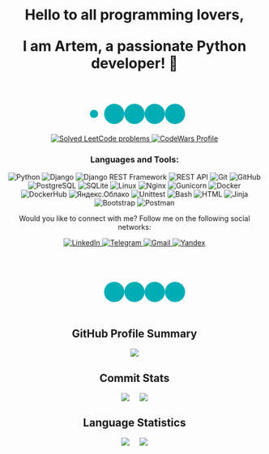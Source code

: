 <h1 align="center">Hello to all programming lovers, 

I am Artem, a passionate Python developer! 👋</h1>

<div align="center" class="wave">
  <span></span>
  <span></span>
  <span></span>
  <span></span>
  <span></span>
</div>

<style>
  .wave {
    width: 200px;
    height: 75px;
    position: relative;
    margin: 20px auto;
  }

  .wave span {
    display: block;
    position: absolute;
    bottom: 0;
    width: 40px;
    height: 40px;
    border-radius: 50%;
    background: #00adb5;
    animation: wave 1.5s ease-in-out infinite;
  }

  .wave span:nth-child(2) {
    left: 40px;
    animation-delay: 0.2s;
  }

  .wave span:nth-child(3) {
    left: 80px;
    animation-delay: 0.4s;
  }

  .wave span:nth-child(4) {
    left: 120px;
    animation-delay: 0.6s;
  }

  .wave span:nth-child(5) {
    left: 160px;
    animation-delay: 0.8s;
  }

  @keyframes wave {
    from {
      transform: scale(0.4);
      opacity: 1;
    }
    to {
      transform: scale(1.5);
      opacity: 0;
    }
  }
</style>




<p align="center">
  <a href="https://leetcode.com/vah-art/">
    <img alt="Solved LeetCode problems" src="https://img.shields.io/badge/dynamic/json?style=flat&labelColor=black&color=blue&label=Solved&query=solvedOverTotal&url=https%3A%2F%2Fleetcode-badge.vercel.app%2Fapi%2Fusers%2Fvah-art&logo=leetcode&logoColor=yellow" />
  </a>
  <a href="https://www.codewars.com/users/artyom_v">
    <img alt="CodeWars Profile" src="https://www.codewars.com/users/artyom_v/badges/micro" />
  </a>
</p>






<div align="center">
  <h3>Languages and Tools:</h3>
  <p>
    <img alt="Python" src="https://img.shields.io/badge/-Python-3776AB?style=flat&logo=python&logoColor=white" />
    <img alt="Django" src="https://img.shields.io/badge/-Django-092E20?style=flat&logo=django&logoColor=white" />
    <img alt="Django REST Framework" src="https://img.shields.io/badge/-Django%20REST%20Framework-092E20?style=flat&logo=django&logoColor=white" />
    <img alt="REST API" src="https://img.shields.io/badge/-REST%20API-009688?style=flat&logo=api&logoColor=white" />
    <img alt="Git" src="https://img.shields.io/badge/-Git-F05032?style=flat&logo=git&logoColor=white" />
    <img alt="GitHub" src="https://img.shields.io/badge/-GitHub-181717?style=flat&logo=github&logoColor=white" />
    <img alt="PostgreSQL" src="https://img.shields.io/badge/-PostgreSQL-336791?style=flat&logo=postgresql&logoColor=white" />
    <img alt="SQLite" src="https://img.shields.io/badge/-SQLite-003B57?style=flat&logo=sqlite&logoColor=white" />
    <img alt="Linux" src="https://img.shields.io/badge/-Linux-FCC624?style=flat&logo=linux&logoColor=white" />
    <img alt="Nginx" src="https://img.shields.io/badge/-Nginx-269539?style=flat&logo=nginx&logoColor=white" />
    <img alt="Gunicorn" src="https://img.shields.io/badge/-Gunicorn-75A940?style=flat&logo=python&logoColor=white" />
    <img alt="Docker" src="https://img.shields.io/badge/-Docker-2496ED?style=flat&logo=docker&logoColor=white" />
    <img alt="DockerHub" src="https://img.shields.io/badge/-Docker%20Hub-2496ED?style=flat&logo=docker&logoColor=white" />
    <img alt="Яндекс.Облако" src="https://img.shields.io/badge/-Яндекс.Облако-FF0000?style=flat&logo=yandex&logoColor=white" />
    <img alt="Unittest" src="https://img.shields.io/badge/-Unittest-red?style=flat&logo=python&logoColor=white" />
    <img alt="Bash" src="https://img.shields.io/badge/-Bash-4EAA25?style=flat&logo=gnu-bash&logoColor=white" />
    <img alt="HTML" src="https://img.shields.io/badge/-HTML-E34F26?style=flat&logo=html5&logoColor=white" />
    <img alt="Jinja" src="https://img.shields.io/badge/-Jinja-B41717?style=flat&logo=jinja&logoColor=white" />
    <img alt="Bootstrap" src="https://img.shields.io/badge/-Bootstrap-563D7C?style=flat&logo=bootstrap&logoColor=white" />
    <img alt="Postman" src="https://img.shields.io/badge/-Postman-FF6C37?style=flat&logo=postman&logoColor=white" />
  </p>
</div>


<p align="center">Would you like to connect with me? Follow me on the following social networks:</p>
<p align="center">
    <a href="https://www.linkedin.com/in/artem-vakh-353594207/">
        <img alt="LinkedIn" src="https://img.shields.io/badge/-LinkedIn-0077B5?style=for-the-badge&logo=linkedin&logoColor=white" />
    </a>
    <a href="https://t.me/artyom_vahr">
        <img alt="Telegram" src="https://img.shields.io/badge/-Telegram-2CA5E0?style=for-the-badge&logo=telegram&logoColor=white"/>
    </a>
    <a href="mailto:art.vakhrushev@gmail.com">
        <img alt="Gmail" src="https://img.shields.io/badge/Gmail-art.vakhrushev%40gmail.com-D14836?style=for-the-badge&logo=gmail&logoColor=white" />
    </a>
    <a href="mailto:helllsin@yandex.ru">
        <img alt="Yandex" src="https://img.shields.io/badge/Yandex-helllsin%40yandex.ru-FF0000?style=for-the-badge&logo=yandex&logoColor=white" />
    </a>

</p>


<div align="center" class="hourglass">
  <div class="top"></div>
  <div class="bottom"></div>
</div>


<div style="display: flex; justify-content: center;">
  <div class="wave" style="flex-direction: row-reverse;">
    <span></span>
    <span></span>
    <span></span>
    <span></span>
    <span></span>
  </div>
</div>

<style>
  .wave {
    width: 200px;
    height: 75px;
    position: relative;
    margin: 20px auto;
    display: flex;
    align-items: flex-end;
  }

  .wave span {
    display: block;
    position: absolute;
    bottom: 0;
    width: 40px;
    height: 40px;
    border-radius: 50%;
    background: #00adb5;
    animation: wave 1.5s ease-in-out infinite;
  }

  .wave span:nth-child(2) {
    left: 40px;
    animation-delay: 0.2s;
  }

  .wave span:nth-child(3) {
    left: 80px;
    animation-delay: 0.4s;
  }

  .wave span:nth-child(4) {
    left: 120px;
    animation-delay: 0.6s;
  }

  .wave span:nth-child(5) {
    left: 160px;
    animation-delay: 0.8s;
  }

  @keyframes wave {
    from {
      transform: scale(0.4);
      opacity: 1;
    }
    to {
      transform: scale(1.5);
      opacity: 0;
    }
  }
</style>


<div style="display: flex; flex-direction: column; justify-content: center; align-items: center;">

<h2>GitHub Profile Summary</h2>
   <div>
       <img src="https://github-profile-summary-cards.vercel.app/api/cards/profile-details?username=artyom-vah&theme=solarized_dark"/>
    </div>
<h2>Commit Stats</h2>
   <div style="display: flex; justify-content: center; align-items: center;">
      <img src="https://github-profile-summary-cards.vercel.app/api/cards/productive-time?username=artyom-vah&theme=solarized_dark" style="margin-right: 20px; flex-basis: 50%;" />
      <img src="https://github-profile-summary-cards.vercel.app/api/cards/stats?username=artyom-vah&theme=solarized_dark" style="flex-basis: 50%;" />
   </div>
<h2>Language Statistics</h2>
   <div style="display: flex; justify-content: center; align-items: center;">
      <img src="https://github-readme-stats.vercel.app/api/top-langs/?username=artyom-vah&layout=compact&langs_count=8&theme=radical" style="margin-right: 20px; flex-basis: 50%;" />
      <img src="https://github-profile-summary-cards.vercel.app/api/cards/repos-per-language?username=artyom-vah&theme=solarized_dark" style="flex-basis: 50%;" />
   </div>
</div>
